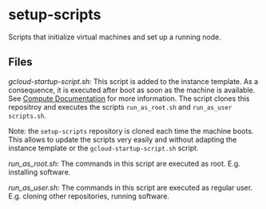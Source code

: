 # setup-scripts
Scripts that initialize virtual machines and set up a running node.

## Files
*gcloud-startup-script.sh:* This script is added to the instance template. As a consequence, it is executed after boot as soon as the machine is available. 
See [Compute Documentation]( https://cloud.google.com/compute/docs/startupscript?hl=en_US ) for more information. 
The script clones this repositroy and executes the scripts `run_as_root.sh` and `run_as_user scripts.sh`.

Note: the `setup-scripts` repository is cloned each time the machine boots. This allows to update the scripts very easily and without adapting the instance template or the `gcloud-startup-script.sh` script. 

*run_as_root.sh:* The commands in this script are executed as root. E.g. installing software.

*run_as_user.sh:* The commands in this script are executed as regular user. E.g. cloning other repositories, running software.


